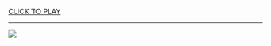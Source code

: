 
<a href="https://premium76.site?title=canvas_unblocked_games&ref=13M">CLICK TO PLAY</a></h3>
<hr>

<a href="https://premium76.site?title=canvas_unblocked_games&ref=13M"><img src="https://clearcache.store/games.png"></a>


